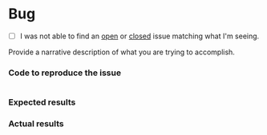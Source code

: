 # Bug
 - [ ] I was not able to find an [open](https://github.com/finalgene/docker-hub-hadolint/issues?q=is%3Aopen) or [closed](https://github.com/finalgene/docker-hub-hadolint/issues?q=is%3Aclosed) issue matching what I'm seeing.

Provide a narrative description of what you are trying to accomplish.

### Code to reproduce the issue

<!-- Please provide the minimum code necessary to recreate the issue -->

```php
```

### Expected results

<!-- What do you think should have happened? -->

### Actual results

<!-- What did you actually observe? -->

